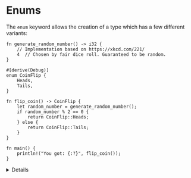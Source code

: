 # Enums

The `enum` keyword allows the creation of a type which has a few
different variants:

```rust,editable
fn generate_random_number() -> i32 {
    // Implementation based on https://xkcd.com/221/
    4  // Chosen by fair dice roll. Guaranteed to be random.
}

#[derive(Debug)]
enum CoinFlip {
    Heads,
    Tails,
}

fn flip_coin() -> CoinFlip {
    let random_number = generate_random_number();
    if random_number % 2 == 0 {
        return CoinFlip::Heads;
    } else {
        return CoinFlip::Tails;
    }
}

fn main() {
    println!("You got: {:?}", flip_coin());
}
```

<details>

Key Points:

- Enumerations allow you to collect a set of values under one type
- This page offers an enum type `CoinFlip` with two variants `Heads` and `Tails`. You might note the namespace when using variants.
- This might be a good time to compare Structs and Enums:
  - In both, you can have a simple version without fields (unit struct) or one with different types of fields (variant payloads).
  - In both, associated functions are defined within an `impl` block.
  - You could even implement the different variants of an enum with separate structs but then they wouldn’t be the same type as they would if they were all defined in an enum.

</details>
